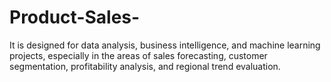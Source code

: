 # Product-Sales-
 It is designed for data analysis, business intelligence, and machine learning projects, especially in the areas of sales forecasting, customer segmentation, profitability analysis, and regional trend evaluation.  
